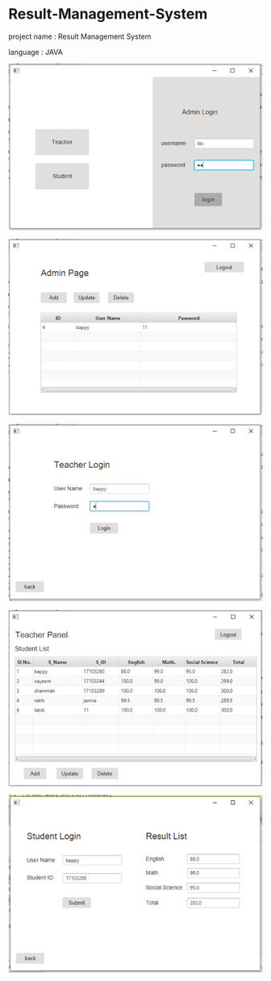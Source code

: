 # Result-Management-System


project name : Result Management System


language : JAVA

![](images/r1.PNG)

![](images/r2.PNG)

![](images/r3.PNG)

![](images/r4.PNG)

![](images/r5.PNG)
